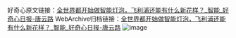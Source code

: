 好奇心原文链接：[全世界都开始做智能灯泡，飞利浦还能有什么新花样？_智能_好奇心日报-唐云路](https://www.qdaily.com/articles/1928.html)
WebArchive归档链接：[全世界都开始做智能灯泡，飞利浦还能有什么新花样？_智能_好奇心日报-唐云路](http://web.archive.org/web/20190623150114/https://www.qdaily.com/articles/1928.html)
![image](http://ww3.sinaimg.cn/large/007d5XDply1g3v4jaiz33j30u030p7wh)